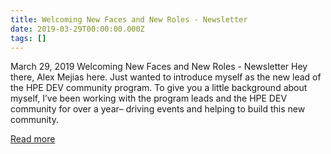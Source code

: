```yaml
---
title: Welcoming New Faces and New Roles - Newsletter
date: 2019-03-29T00:00:00.000Z
tags: []
---
```


March 29, 2019
Welcoming New Faces and New Roles - Newsletter
Hey there, Alex Mejias here. Just wanted to introduce myself as the new lead of the HPE DEV community program. To give you a little background about myself, I’ve been working with the program leads and the HPE DEV community for over a year– driving events and helping to build this new community.

[Read more](https://developer.hpe.com/newsletter/mar-2019/)